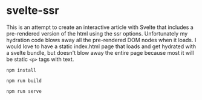 # svelte-ssr

This is an attempt to create an interactive article with Svelte that includes a pre-rendered version of the html using the ssr options. Unfortunately my hydration code blows away all the pre-rendered DOM nodes when it loads. I would love to have a static index.html page that loads and get hydrated with a svelte bundle, but doesn't blow away the entire page because most it will be static `<p>` tags with text.
  
  `npm install`
  
  `npm run build`
  
  `npm run serve`
